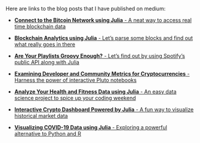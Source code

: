 Here are links to the blog posts that I have published on medium:

- [**Connect to the Bitcoin Network using Julia** - A neat way to access real time blockchain
data](https://medium.com/geekculture/connect-to-the-bitcoin-network-using-julia-418c76fed393?source=friends_link&sk=fd38b824bc58f6b666c977b5dbbfb94d)

- [**Blockchain Analytics using Julia** - Let’s parse some blocks and find out what really goes in there](https://medium.com/geekculture/blockchain-analytics-using-julia-7bf76124a8f2?source=friends_link&sk=997b3bdf59afcfaf9ea5a09b88708d59)

- [**Are Your Playlists Groovy Enough?** - Let’s find out by using Spotify’s public API along with Julia](https://towardsdatascience.com/are-your-playlists-groovy-enough-7809faaf9c33?source=friends_link&sk=e027ea4a77b5bb56745191d2f261401a)

- [**Examining Developer and Community Metrics for Cryptocurrencies** - Harness the power of interactive Pluto notebooks](https://medium.com/@vikas.negi10/examining-developer-and-community-metrics-for-cryptocurrencies-4404cc5531aa?source=friends_link&sk=f69a49fd88c4a53aae3659268cef88f8)

- [**Analyze Your Health and Fitness Data using Julia** - An easy data science project to spice up your coding weekend](https://towardsdatascience.com/analyze-your-health-and-fitness-data-using-julia-d6f4c3842b17?source=friends_link&sk=fc389346eeba6ea4e07853eae74bfe6a)

- [**Interactive Crypto Dashboard Powered by Julia** - A fun way to visualize historical market data](https://towardsdatascience.com/interactive-crypto-dashboard-powered-by-julia-fd6f60f23063?source=friends_link&sk=38fc2258483f146917dbec52d63b8288)

- [**Visualizing COVID-19 Data using Julia** - Exploring a powerful alternative to Python and R](https://towardsdatascience.com/visualizing-covid-19-data-using-julia-7731a524cf49?source=friends_link&sk=c3d999fa44b29bdfb5a9713b3a05ee06)